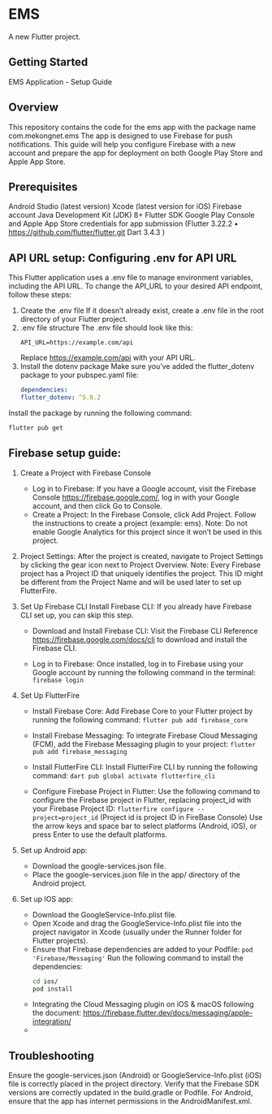 # EMS

A new Flutter project.

## Getting Started

EMS Application - Setup Guide
## Overview
This repository contains the code for the ems app with the package name com.mekongnet.ems
The app is designed to use Firebase for push notifications. 
This guide will help you configure Firebase with a new account and prepare the app for deployment on both Google Play Store and Apple App Store.

## Prerequisites
Android Studio (latest version)
Xcode (latest version for iOS)
Firebase account
Java Development Kit (JDK) 8+
Flutter SDK 
Google Play Console and Apple App Store credentials for app submission
(Flutter 3.22.2 • https://github.com/flutter/flutter.git
Dart 3.4.3 
)
## API URL setup: Configuring .env for API URL
This Flutter application uses a .env file to manage environment variables, including the API URL. To change the API_URL to your desired API endpoint, follow these steps:
1. Create the .env file
If it doesn’t already exist, create a .env file in the root directory of your Flutter project.
2. .env file structure
The .env file should look like this:
   ```env
   API_URL=https://example.com/api
   ```
   Replace https://example.com/api with your API URL.
3. Install the dotenv package
Make sure you’ve added the flutter_dotenv package to your pubspec.yaml file:
   ```yaml
   dependencies:
   flutter_dotenv: ^5.0.2
   ```
Install the package by running the following command:
   ```bash
   flutter pub get
   ```
## Firebase setup guide:

1. Create a Project with Firebase Console 
    - Log in to Firebase: If you have a Google account, visit the Firebase Console https://firebase.google.com/, log in with your Google account, and then click Go to Console.
    - Create a Project: In the Firebase Console, click Add Project. Follow the instructions to create a project (example: ems). 
      Note: Do not enable Google Analytics for this project since it won’t be used in this project.

2. Project Settings:
After the project is created, navigate to Project Settings by clicking the gear icon next to Project Overview.
Note: Every Firebase project has a Project ID that uniquely identifies the project. This ID might be different from the Project Name and will be used later to set up FlutterFire.
 
3. Set Up Firebase CLI
Install Firebase CLI:
If you already have Firebase CLI set up, you can skip this step.
   - Download and Install Firebase CLI:
   Visit the Firebase CLI Reference https://firebase.google.com/docs/cli to download and install the Firebase CLI.

   - Log in to Firebase:
   Once installed, log in to Firebase using your Google account by running the following command in the terminal:
   `firebase login`

4. Set Up FlutterFire
   - Install Firebase Core: Add Firebase Core to your Flutter project by running the following command:
   `flutter pub add firebase_core`

   - Install Firebase Messaging: To integrate Firebase Cloud Messaging (FCM), add the Firebase Messaging plugin to your project:
   `flutter pub add firebase_messaging`

   - Install FlutterFire CLI: Install FlutterFire CLI by running the following command:
   `dart pub global activate flutterfire_cli`

   - Configure Firebase Project in Flutter: Use the following command to configure the Firebase project in Flutter, replacing project_id with your Firebase Project ID:
   `flutterfire configure --project=project_id` (Project id is project ID in FireBase Console)
   Use the arrow keys and space bar to select platforms (Android, iOS), or press Enter to use the default platforms.

5. Set up Android app:
   - Download the google-services.json file. 
   - Place the google-services.json file in the app/ directory of the Android project.
6. Set up IOS app:
   - Download the GoogleService-Info.plist file.
   - Open Xcode and drag the GoogleService-Info.plist file into the project navigator in Xcode (usually under the Runner folder for Flutter projects).
   - Ensure that Firebase dependencies are added to your Podfile:
   `pod 'Firebase/Messaging'`
   Run the following command to install the dependencies:
       ```bash
       cd ios/
       pod install
       ```
   - Integrating the Cloud Messaging plugin on iOS & macOS following the document: https://firebase.flutter.dev/docs/messaging/apple-integration/
   - 
## Troubleshooting
Ensure the google-services.json (Android) or GoogleService-Info.plist (iOS) file is correctly placed in the project directory.
Verify that the Firebase SDK versions are correctly updated in the build.gradle or Podfile.
For Android, ensure that the app has internet permissions in the AndroidManifest.xml.


